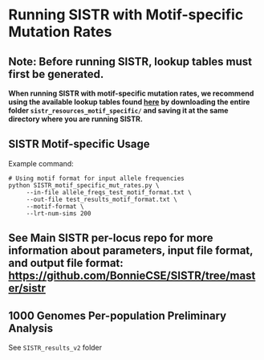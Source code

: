 # Running SISTR with Motif-specific Mutation Rates

## Note: Before running SISTR, lookup tables must first be generated. 
**When running SISTR with motif-specific mutation rates, we recommend using the available lookup tables found [here](https://drive.google.com/drive/folders/1Dsv6ySVfV3vydFDOBEZ0Ei5Gw28iHgbE?usp=sharing) by downloading the entire folder `sistr_resources_motif_specific/` and saving it at the same directory where you are running SISTR.**  

## SISTR Motif-specific Usage
Example command:
```
# Using motif format for input allele frequencies
python SISTR_motif_specific_mut_rates.py \
     --in-file allele_freqs_test_motif_format.txt \
     --out-file test_results_motif_format.txt \
     --motif-format \
     --lrt-num-sims 200
```  

## See Main SISTR per-locus repo for more information about parameters, input file format, and output file format: https://github.com/BonnieCSE/SISTR/tree/master/sistr  

## 1000 Genomes Per-population Preliminary Analysis  

See `SISTR_results_v2` folder  